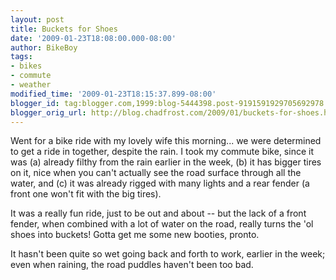 ```yaml
---
layout: post
title: Buckets for Shoes
date: '2009-01-23T18:08:00.000-08:00'
author: BikeBoy
tags:
- bikes
- commute
- weather
modified_time: '2009-01-23T18:15:37.899-08:00'
blogger_id: tag:blogger.com,1999:blog-5444398.post-9191591929705692978
blogger_orig_url: http://blog.chadfrost.com/2009/01/buckets-for-shoes.html
---
```


Went for a bike ride with my lovely wife this morning... we were determined to 
get a ride in together, despite the rain. I took my commute bike, since it was 
(a) already filthy from the rain earlier in the week, (b) it has bigger tires 
on it, nice when you can't actually see the road surface through all the 
water, and (c) it was already rigged with many lights and a rear fender (a 
front one won't fit with the big tires). 

It was a really fun ride, just to be out and about -- but the lack of a front 
fender, when combined with a lot of water on the road, really turns the 'ol 
shoes into buckets!  Gotta get me some new booties, pronto. 

It hasn't been quite so wet going back and forth to work, earlier in the week; 
even when raining, the road puddles haven't been too bad. 